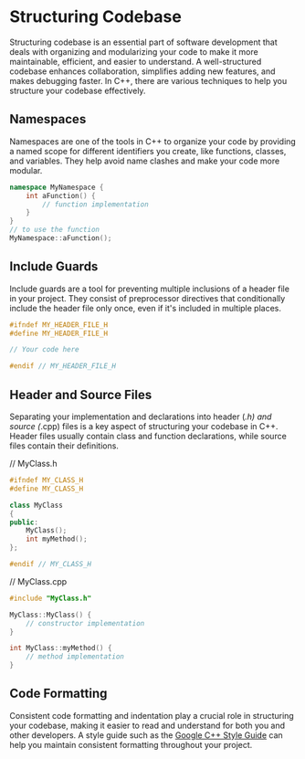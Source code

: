 # Structuring Codebase

Structuring codebase is an essential part of software development that deals with organizing and modularizing your code to make it more maintainable, efficient, and easier to understand. A well-structured codebase enhances collaboration, simplifies adding new features, and makes debugging faster. In C++, there are various techniques to help you structure your codebase effectively.

## Namespaces

Namespaces are one of the tools in C++ to organize your code by providing a named scope for different identifiers you create, like functions, classes, and variables. They help avoid name clashes and make your code more modular.

```cpp
namespace MyNamespace {
    int aFunction() {
        // function implementation
    }
}
// to use the function
MyNamespace::aFunction();
```

## Include Guards

Include guards are a tool for preventing multiple inclusions of a header file in your project. They consist of preprocessor directives that conditionally include the header file only once, even if it's included in multiple places.

```cpp
#ifndef MY_HEADER_FILE_H
#define MY_HEADER_FILE_H

// Your code here

#endif // MY_HEADER_FILE_H
```

## Header and Source Files

Separating your implementation and declarations into header (_.h) and source (_.cpp) files is a key aspect of structuring your codebase in C++. Header files usually contain class and function declarations, while source files contain their definitions.

// MyClass.h

```cpp
#ifndef MY_CLASS_H
#define MY_CLASS_H

class MyClass
{
public:
    MyClass();
    int myMethod();
};

#endif // MY_CLASS_H
```

// MyClass.cpp

```cpp
#include "MyClass.h"

MyClass::MyClass() {
    // constructor implementation
}

int MyClass::myMethod() {
    // method implementation
}
```

## Code Formatting

Consistent code formatting and indentation play a crucial role in structuring your codebase, making it easier to read and understand for both you and other developers. A style guide such as the [Google C++ Style Guide](https://google.github.io/styleguide/cppguide.html) can help you maintain consistent formatting throughout your project.
